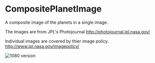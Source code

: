 # CompositePlanetImage
A composite image of the planets in a single image.

The images are from JPL's Photojournal
http://photojournal.jpl.nasa.gov/

Individual images are covered by thier image policy.
http://www.jpl.nasa.gov/imagepolicy/

![1080 version](../master/planets-1080.png?raw=true)
